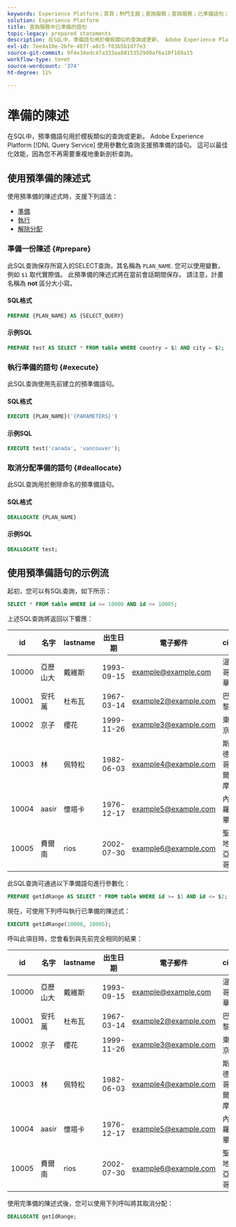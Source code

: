 ```yaml
---
keywords: Experience Platform；首頁；熱門主題；查詢服務；查詢服務；已準備語句；已準備；sql;
solution: Experience Platform
title: 查詢服務中已準備的語句
topic-legacy: prepared statements
description: 在SQL中，準備語句用於模板類似的查詢或更新。 Adobe Experience Platform Query Service使用參數化查詢支援已準備的陳述式。
exl-id: 7ee4a10e-2bfe-487f-a8c5-f03b5b1d77e3
source-git-commit: 9f4e34edc47a333aa88153529d0af6a10f189a15
workflow-type: tm+mt
source-wordcount: '374'
ht-degree: 11%

---
```


# 準備的陳述

在SQL中，預準備語句用於模板類似的查詢或更新。 Adobe Experience Platform [!DNL Query Service] 使用參數化查詢支援預準備的語句。 這可以最佳化效能，因為您不再需要重複地重新剖析查詢。

## 使用預準備的陳述式

使用預準備的陳述式時，支援下列語法：

- [準備](#prepare)
- [執行](#execute)
- [解除分配](#deallocate)

### 準備一份陳述 {#prepare}

此SQL查詢保存所寫入的SELECT查詢，其名稱為 `PLAN_NAME`. 您可以使用變數，例如 `$1` 取代實際值。 此預準備的陳述式將在當前會話期間保存。 請注意，計畫名稱為 **not** 區分大小寫。

#### SQL格式

```sql
PREPARE {PLAN_NAME} AS {SELECT_QUERY}
```

#### 示例SQL

```sql
PREPARE test AS SELECT * FROM table WHERE country = $1 AND city = $2;
```

### 執行準備的語句 {#execute}

此SQL查詢使用先前建立的預準備語句。

#### SQL格式

```sql
EXECUTE {PLAN_NAME}('{PARAMETERS}')
```

#### 示例SQL

```sql
EXECUTE test('canada', 'vancouver');
```

### 取消分配準備的語句 {#deallocate}

此SQL查詢用於刪除命名的預準備語句。

#### SQL格式

```sql
DEALLOCATE {PLAN_NAME}
```

#### 示例SQL

```sql
DEALLOCATE test;
```

## 使用預準備語句的示例流

起初，您可以有SQL查詢，如下所示：

```sql
SELECT * FROM table WHERE id >= 10000 AND id <= 10005;
```

上述SQL查詢將返回以下響應：

| id | 名字 | lastname | 出生日期 | 電子郵件 | city | 國家 |
|--- | --------- | -------- | --------- | ----- | ------- | ---- |
| 10000 | 亞歷山大 | 戴維斯 | 1993-09-15 | example@example.com | 溫哥華 | 加拿大 |
| 10001 | 安托萬 | 杜布瓦 | 1967-03-14 | example2@example.com | 巴黎 | 法國 |
| 10002 | 京子 | 櫻花 | 1999-11-26 | example3@example.com | 東京 | 日本 |
| 10003 | 林 | 佩特松 | 1982-06-03 | example4@example.com | 斯德哥爾摩 | 瑞典 |
| 10004 | aasir | 懷塔卡 | 1976-12-17 | example5@example.com | 內羅畢 | 肯亞 |
| 10005 | 費爾南 | rios | 2002-07-30 | example6@example.com | 聖地亞哥 | 智利 |

此SQL查詢可通過以下準備語句進行參數化：

```sql
PREPARE getIdRange AS SELECT * FROM table WHERE id >= $1 AND id <= $2; 
```

現在，可使用下列呼叫執行已準備的陳述式：

```sql
EXECUTE getIdRange(10000, 10005);
```

呼叫此項目時，您會看到與先前完全相同的結果：

| id | 名字 | lastname | 出生日期 | 電子郵件 | city | 國家 |
|--- | --------- | -------- | --------- | ----- | ------- | ---- |
| 10000 | 亞歷山大 | 戴維斯 | 1993-09-15 | example@example.com | 溫哥華 | 加拿大 |
| 10001 | 安托萬 | 杜布瓦 | 1967-03-14 | example2@example.com | 巴黎 | 法國 |
| 10002 | 京子 | 櫻花 | 1999-11-26 | example3@example.com | 東京 | 日本 |
| 10003 | 林 | 佩特松 | 1982-06-03 | example4@example.com | 斯德哥爾摩 | 瑞典 |
| 10004 | aasir | 懷塔卡 | 1976-12-17 | example5@example.com | 內羅畢 | 肯亞 |
| 10005 | 費爾南 | rios | 2002-07-30 | example6@example.com | 聖地亞哥 | 智利 |

使用完準備的陳述式後，您可以使用下列呼叫將其取消分配：

```sql
DEALLOCATE getIdRange;
```
